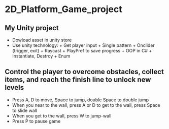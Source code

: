 # 2D_Platform_Game_project
## My Unity project
- Dowload asset in unity store
- Use unity technology: + Get player input
                        + Single pattern
                        + Onclider (trigger, exit)
                        + Raycast
                        + PlayPref to save progress
                        + OOP in C#
                        + Instantiate, Destroy
                        + Enum
## Control the player to overcome obstacles, collect items, and reach the finish line to unlock new levels 
- Press A, D to move, Space to jump, double Space to double jump 
- When you near to the wall, press A or D to get to the wall, press Space to slide wall 
- When you get to the wall, press W to jump-wall 
- Press P to pause game
